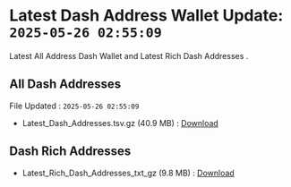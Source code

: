 # Latest Dash Address Wallet Update: `2025-05-26 02:55:09`

Latest All Address Dash Wallet and Latest Rich Dash Addresses .

## All Dash Addresses

File Updated : `2025-05-26 02:55:09`

- Latest_Dash_Addresses.tsv.gz (40.9 MB) : [Download](https://github.com/Pymmdrza/Rich-Address-Wallet/releases/tag/Dash)

## Dash Rich Addresses

- Latest_Rich_Dash_Addresses_txt_gz (9.8 MB) : [Download](https://github.com/Pymmdrza/Rich-Address-Wallet/releases/tag/Dash)
